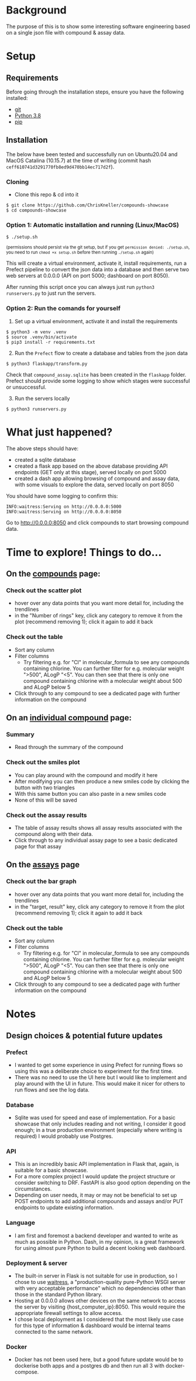 # Background

The purpose of this is to show some interesting software engineering based on a single json file with compound & assay data.

# Setup

## Requirements

Before going through the installation steps, ensure you have the following installed:
- [git](https://git-scm.com/book/en/v2/Getting-Started-Installing-Git)
- [Python 3.8](https://www.python.org/downloads/release/python-380/)
- [pip](https://pip.pypa.io/en/stable/installation/)

## Installation

The below have been tested and successfully run on Ubuntu20.04 and MacOS Catalina (10.15.7) at the time of writing (commit hash `ceff610741d3291770fb8ed9d470bb14ec717d2f`).

### Cloning

- Clone this repo & cd into it

```shell
$ git clone https://github.com/ChrisKneller/compounds-showcase
$ cd compounds-showcase
```

### Option 1: Automatic installation and running (Linux/MacOS)

```shell
$ ./setup.sh
```

<sub>(permissions should persist via the git setup, but if you get `permission denied: ./setup.sh`, you need to run `chmod +x setup.sh` before then running `./setup.sh` again)</sub>

This will create a virtual environment, activate it, install requirements, run a Prefect pipeline to convert the json data into a database and then serve two web servers at 0.0.0.0 (API on port 5000; dashboard on port 8050).

After running this script once you can always just run `python3 runservers.py` to just run the servers.

### Option 2: Run the comands for yourself

1. Set up a virtual environment, activate it and install the requirements

```shell
$ python3 -m venv .venv
$ source .venv/bin/activate
$ pip3 install -r requirements.txt
```

2. Run the `Prefect` flow to create a database and tables from the json data

```shell
$ python3 flaskapp/transform.py
```

Check that `compound_assay.sqlite` has been created in the `flaskapp` folder. Prefect should provide some logging to show which stages were successful or unsuccessful.

3. Run the servers locally

```shell
$ python3 runservers.py
```

# What just happened?

The above steps should have:

- created a sqlite database
- created a flask app based on the above database providing API endpoints (GET only at this stage), served locally on port 5000 
- created a dash app allowing browsing of compound and assay data, with some visuals to explore the data, served locally on port 8050 

You should have some logging to confirm this:

```text
INFO:waitress:Serving on http://0.0.0.0:5000
INFO:waitress:Serving on http://0.0.0.0:8050
```

Go to http://0.0.0.0:8050 and click compounds to start browsing compound data.

# Time to explore! Things to do...

 ## On the [compounds](http://0.0.0.0:8050/compounds) page:
 
 ### Check out the scatter plot
- hover over any data points that you want more detail for, including the trendlines
- in the "Number of rings" key, click any category to remove it from the plot (recommend removing 1); click it again to add it back

### Check out the table
 - Sort any column
 - Filter columns
	 - Try filtering e.g. for "Cl" in molecular_formula to see any compounds containing chlorine. You can further filter for e.g. molecular weight ">500", ALogP "<5". You can then see that there is only one compound containing chlorine with a molecular weight about 500 and ALogP below 5
- Click through to any compound to see a dedicated page with further information on the compound

## On an [individual compound](http://0.0.0.0:8050/compounds/1175669) page:
### Summary
- Read through the summary of the compound
### Check out the smiles plot
- You can play around with the compound and modify it here
- After modifying you can then produce a new smiles code by clicking the button with two triangles
- With this same button you can also paste in a new smiles code
- None of this will be saved
### Check out the assay results
- The table of assay results shows all assay results associated with the compound along with their data.
- Click through to any individual assay page to see a basic dedicated page for that assay

## On the [assays](http://0.0.0.0:8050/assays) page

### Check out the bar graph
- hover over any data points that you want more detail for, including the trendlines
- in the "target, result" key, click any category to remove it from the plot (recommend removing 1); click it again to add it back

### Check out the table
 - Sort any column
 - Filter columns
	 - Try filtering e.g. for "Cl" in molecular_formula to see any compounds containing chlorine. You can further filter for e.g. molecular weight ">500", ALogP "<5". You can then see that there is only one compound containing chlorine with a molecular weight about 500 and ALogP below 5
- Click through to any compound to see a dedicated page with further information on the compound

# Notes

## Design choices & potential future updates

### Prefect

- I wanted to get some experience in using Prefect for running flows so using this was a deliberate choice to experiment for the first time.
- There was no need to use the UI here but I would like to implement and play around with the UI in future. This would make it nicer for others to run flows and see the log data.

### Database

- Sqlite was used for speed and ease of implementation. For a basic showcase that only includes reading and not writing, I consider it good enough; in a true production environment (especially where writing is required) I would probably use Postgres.

### API
- This is an incredibly basic API implementation in Flask that, again, is suitable for a basic showcase.
- For a more complex project I would update the project structure or consider switching to DRF. FastAPI is also good option depending on the circumstances.
- Depending on user needs, it may or may not be beneficial to set up POST endpoints to add additional compounds and assays and/or PUT endpoints to update existing information.

### Language
- I am first and foremost a backend developer and wanted to write as much as possible in Python. Dash, in my opinion, is a great framework for using almost pure Python to build a decent looking web dashboard.

### Deployment & server
- The built-in server in Flask is not suitable for use in production, so I chose to use [waitress](https://github.com/Pylons/waitress), a "production-quality pure-Python WSGI server with very acceptable performance" which no dependencies other than those in the standard Python library.
- Hosting at 0.0.0.0 allows other devices on the same network to access the server by visiting {host_computer_ip}:8050. This would require the appropriate firewall settings to allow access.
- I chose local deployment as I considered that the most likely use case for this type of information & dashboard would be internal teams connected to the same network.

### Docker
- Docker has not been used here, but a good future update would be to dockerise both apps and a postgres db and then run all 3 with docker-compose.

